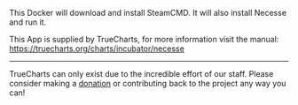 This Docker will download and install SteamCMD. It will also install Necesse and run it.


This App is supplied by TrueCharts, for more information visit the manual: https://truecharts.org/charts/incubator/necesse

---

TrueCharts can only exist due to the incredible effort of our staff.
Please consider making a [donation](https://truecharts.org/docs/about/sponsor) or contributing back to the project any way you can!

